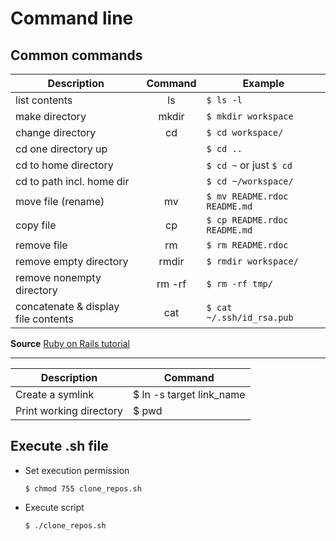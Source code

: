 # Command line

## Common commands

| Description                         | Command              | Example                      |
| ----------------------------------- |:--------------------:| ---------------------------- |
| list contents                       | ls                   | `$ ls -l`                    |
| make directory                      | mkdir <dirname>      | `$ mkdir workspace`          |
| change directory                    | cd <dirname>         | `$ cd workspace/`            |
| cd one directory up                 |                      | `$ cd ..`                    |
| cd to home directory                |                      | `$ cd ~` or just `$ cd`      |
| cd to path incl. home dir           |                      | `$ cd ~/workspace/`          |
| move file (rename)                  | mv <source> <target> | `$ mv README.rdoc README.md` |
| copy file                           | cp <source> <target> | `$ cp README.rdoc README.md` |
| remove file                         | rm <file>            | `$ rm README.rdoc`           |
| remove empty directory              | rmdir <directory>    | `$ rmdir workspace/`         |
| remove nonempty directory           | rm -rf <directory>   | `$ rm -rf tmp/`              |
| concatenate & display file contents | cat <file>           | `$ cat ~/.ssh/id_rsa.pub`    |

**Source** [Ruby on Rails tutorial](https://www.railstutorial.org/book/)

----


| Description                   | Command                             |
| ----------------------------- | ----------------------------------- |
| Create a symlink              | $ ln -s target link_name            | 
| Print working directory       | $ pwd                               |

## Execute .sh file

* Set execution permission

  `$ chmod 755 clone_repos.sh`

* Execute script

  `$ ./clone_repos.sh`
